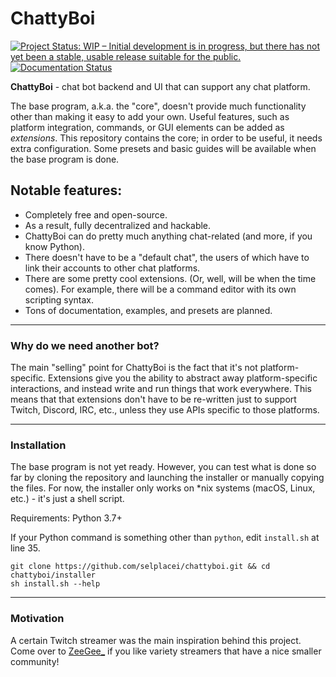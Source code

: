 # ChattyBoi

[![Project Status: WIP – Initial development is in progress, but there has not yet been a stable, usable release suitable for the public.](https://www.repostatus.org/badges/latest/wip.svg)](https://www.repostatus.org/#wip)
[![Documentation Status](https://readthedocs.org/projects/chattyboi/badge/?version=latest)](https://chattyboi.readthedocs.io/en/latest/?badge=latest)

**ChattyBoi** - chat bot backend and UI that can support any chat platform.

The base program, a.k.a. the "core", doesn't provide much functionality other than making it easy to add your own. Useful features, such as platform integration, commands, or GUI elements can be added as _extensions_. This repository contains the core; in order to be useful, it needs extra configuration. Some presets and basic guides will be available when the base program is done.

## Notable features:

- Completely free and open-source.
- As a result, fully decentralized and hackable.
- ChattyBoi can do pretty much anything chat-related (and more, if you know Python).
- There doesn't have to be a "default chat", the users of which have to link their accounts to other chat platforms.
- There are some pretty cool extensions. (Or, well, will be when the time comes). For example, there will be a command editor with its own scripting syntax.
- Tons of documentation, examples, and presets are planned.

___

### **Why do we need another bot?**
The main "selling" point for ChattyBoi is the fact that it's not platform-specific. Extensions give you the ability to abstract away platform-specific interactions, and instead write and run things that work everywhere. This means that that extensions don't have to be re-written just to support Twitch, Discord, IRC, etc., unless they use APIs specific to those platforms.

___
### **Installation**
The base program is not yet ready. However, you can test what is done so far by cloning the repository and launching the installer or manually copying the files.
For now, the installer only works on *nix systems (macOS, Linux, etc.) - it's just a shell script.

Requirements: Python 3.7+

If your Python command is something other than `python`, edit `install.sh` at line 35.
```
git clone https://github.com/selplacei/chattyboi.git && cd chattyboi/installer
sh install.sh --help
```
___

### **Motivation**
A certain Twitch streamer was the main inspiration behind this project. Come over to [ZeeGee_](https://twitch.tv/zeegee_)
if you like variety streamers that have a nice smaller community!
